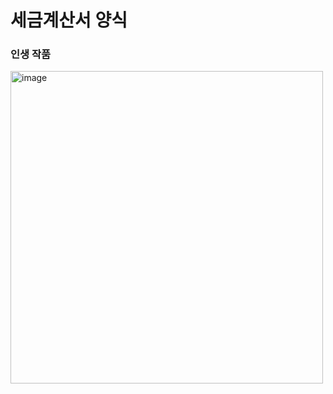 # 세금계산서 양식

<h3>인생 작품</h3>
</hr>

<img width="500" alt="image" src="https://user-images.githubusercontent.com/75960352/231675492-94ee9b25-20b2-40e8-a6b7-dba4ce17e700.png">

